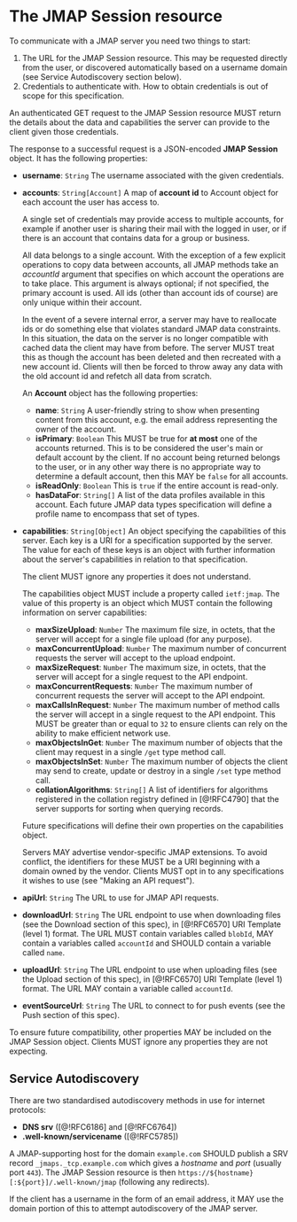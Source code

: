 # The JMAP Session resource

To communicate with a JMAP server you need two things to start:

1. The URL for the JMAP Session resource. This may be requested directly from
   the user, or discovered automatically based on a username domain (see Service Autodiscovery section below).
2. Credentials to authenticate with. How to obtain credentials is out of scope
   for this specification.

An authenticated GET request to the JMAP Session resource MUST return the details about the data and capabilities the server can provide to the client given those credentials.

The response to a successful request is a JSON-encoded **JMAP Session** object. It has the following properties:

- **username**: `String`
  The username associated with the given credentials.
- **accounts**: `String[Account]`
  A map of **account id** to Account object for each account the user has access to.

    A single set of credentials may provide access to multiple accounts, for example if another user is sharing their mail with the logged in user, or if there is an account that contains data for a group or business.

    All data belongs to a single account. With the exception of a few explicit operations to copy data between accounts, all JMAP methods take an *accountId* argument that specifies on which account the operations are to take place. This argument is always optional; if not specified, the primary account is used. All ids (other than account ids of course) are only unique within their account.

    In the event of a severe internal error, a server may have to reallocate ids or do something else that violates standard JMAP data constraints. In this situation, the data on the server is no longer compatible with cached data the client may have from before. The server MUST treat this as though the account has been deleted and then recreated with a new account id. Clients will then be forced to throw away any data with the old account id and refetch all data from scratch.

    An **Account** object has the following properties:

    - **name**: `String`
      A user-friendly string to show when presenting content from this account, e.g. the email address representing the owner of the account.
    - **isPrimary**: `Boolean`
      This MUST be true for **at most** one of the accounts returned. This is to be considered the user's main or default account by the client. If no account being returned belongs to the user, or in any other way there is no appropriate way to determine a default account, then this MAY be `false` for all accounts.
    - **isReadOnly**: `Boolean`
      This is `true` if the entire account is read-only.
    - **hasDataFor**: `String[]`
      A list of the data profiles available in this account. Each future JMAP data types specification will define a profile name to encompass that set of types.

- **capabilities**: `String[Object]`
  An object specifying the capabilities of this server. Each key is a URI for a specification supported by the server. The value for each of these keys is an object with further information about the server's capabilities in relation to that specification.

    The client MUST ignore any properties it does not understand.

    The capabilities object MUST include a property called `ietf:jmap`. The value of this property is an object which MUST contain the following information on server capabilities:

    - **maxSizeUpload**: `Number`
      The maximum file size, in octets, that the server will accept for a single file upload (for any purpose).
    - **maxConcurrentUpload**: `Number`
      The maximum number of concurrent requests the server will accept to the upload endpoint.
    - **maxSizeRequest**: `Number`
      The maximum size, in octets, that the server will accept for a single
      request to the API endpoint.
    - **maxConcurrentRequests**: `Number`
      The maximum number of concurrent requests the server will accept to
      the API endpoint.
    - **maxCallsInRequest**: `Number`
      The maximum number of method calls the server will accept in a single request to the API endpoint. This MUST be greater than or equal to `32` to ensure clients can rely on the ability to make efficient network use.
    - **maxObjectsInGet**: `Number`
      The maximum number of objects that the client may request in a single `/get` type method call.
    - **maxObjectsInSet**: `Number`
      The maximum number of objects the client may send to create, update or destroy in a single `/set` type method call.
    - **collationAlgorithms**: `String[]`
      A list of identifiers for algorithms registered in the collation registry defined in [@!RFC4790] that the server supports for sorting when querying records.

    Future specifications will define their own properties on the capabilities object.

    Servers MAY advertise vendor-specific JMAP extensions. To avoid conflict, the identifiers for these MUST be a URI beginning with a domain owned by the vendor. Clients MUST opt in to any specifications it wishes to use (see "Making an API request").

- **apiUrl**: `String`
  The URL to use for JMAP API requests.
- **downloadUrl**: `String`
  The URL endpoint to use when downloading files (see the Download section of this spec), in [@!RFC6570] URI Template (level 1) format. The URL MUST contain variables called `blobId`, MAY contain a variables called `accountId` and SHOULD contain a variable called `name`.
- **uploadUrl**: `String`
  The URL endpoint to use when uploading files (see the Upload section of this spec), in [@!RFC6570] URI Template (level 1) format. The URL MAY contain a variable called `accountId`.
- **eventSourceUrl**: `String`
  The URL to connect to for push events (see the Push section of this spec).

To ensure future compatibility, other properties MAY be included on the JMAP Session object. Clients MUST ignore any properties they are not expecting.

## Service Autodiscovery

There are two standardised autodiscovery methods in use for internet protocols:

- **DNS srv** ([@!RFC6186] and [@!RFC6764])
- **.well-known/servicename** ([@!RFC5785])

A JMAP-supporting host for the domain `example.com` SHOULD publish a SRV record `_jmaps._tcp.example.com` which gives a *hostname* and *port* (usually port `443`). The JMAP Session resource is then `https://${hostname}[:${port}]/.well-known/jmap` (following any redirects).

If the client has a username in the form of an email address, it MAY use the domain portion of this to attempt autodiscovery of the JMAP server.
